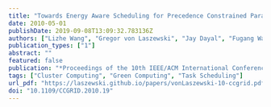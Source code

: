 ```yaml
---
title: "Towards Energy Aware Scheduling for Precedence Constrained Parallel Tasks in a Cluster with DVFS"
date: 2010-05-01
publishDate: 2019-09-08T13:09:32.783136Z
authors: ["Lizhe Wang", "Gregor von Laszewski", "Jay Dayal", "Fugang Wang"]
publication_types: ["1"]
abstract: ""
featured: false
publication: "*Proceedings of the 10th IEEE/ACM International Conference on Cluster, Cloud and Grid Computing*"
tags: ["Cluster Computing", "Green Computing", "Task Scheduling"]
url_pdf: "https://laszewski.github.io/papers/vonLaszewski-10-ccgrid.pdf"
doi: "10.1109/CCGRID.2010.19"
---
```


